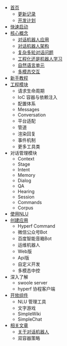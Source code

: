 
* [首页](/)
    *   [更新记录](/docs/prelogue/releases.md)
    *   [开发计划](/docs/prelogue/developing.md)
* [快速启动](/docs/setup.md)
* [核心概念](/docs/core-concepts/index.md)
    *   [对话机器人应用](/docs/core-concepts/chatbot-app.md)
    *   [对话机器人架构](/docs/core-concepts/structure.md)
    *   [复杂多轮对话问题](/docs/core-concepts/complex-conversation.md)
    *   [工程化还是机器人学习](/docs/core-concepts/engeering-or-machine-learning.md)
    *   [自然语言单元](/docs/core-concepts/nlu.md)
    *   [多模态交互]()
* [新手教程](/docs/lesions/index.md)
* [工程模块]()
    *   请求生命周期
    *   IoC 容器与依赖注入
    *   配置体系
    *   Messages
    *   Conversation
    *   平台适配
    *   管道
    *   渲染回复
    *   事件机制
    *   更多工具类
* 对话管理模块
    *   Context
    *   Stage
    *   Intent
    *   Memory
    *   Dialog
    *   QA
    *   Hearing
    *   Session
    *   Commands
    *   Corpus
* [使用NLU]()
* [创建应用]()
    *   Hyperf Command
    *   微信公众号Bot
    *   百度智能音箱Bot
    *   运维机器人
    *   Web版
    *   Api版
    *   自定义开发
    *   多模态中控
* 深入了解
    *   swoole server
    *   hyperf 协程客户端
* [开放组件]()
    *   NLU 管理工具
    *   文字游戏
    *   SimpleWiki
    *   SimpleChat
* [相关文章]()
  * [关于对话机器人]()
  * 双容器策略

